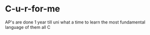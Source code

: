 # C-u-r-for-me
AP's are done 1 year till uni what a time to learn the most fundamental language of them all C
